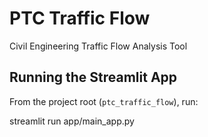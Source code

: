 # PTC Traffic Flow
 Civil Engineering Traffic Flow Analysis Tool

 ## Running the Streamlit App

From the project root (`ptc_traffic_flow`), run:

streamlit run app/main_app.py
